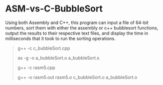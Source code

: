 # ASM-vs-C-BubbleSort
Using both Assembly and C++, this program can input a file of 64-bit numbers, sort them with either the assembly or c++ bubblesort functions, output the results to their respective text files, and display the time in milliseconds that it took to run the sorting operations.
> g++ -c c_bubbleSort.cpp
> 
> as -g -o a_bubbleSort.o a_bubbleSort.s
> 
> g++ -c rasm5.cpp
> 
> g++ -o rasm5.out rasm5.o c_bubbleSort.o a_bubbleSort.o
